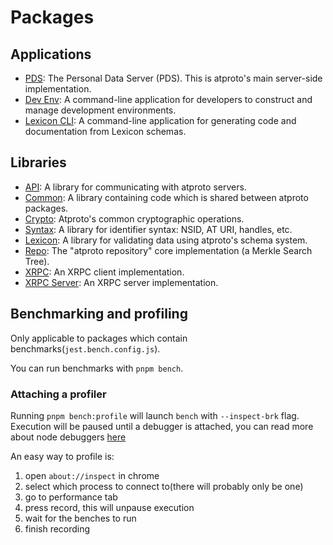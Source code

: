 # Packages

## Applications

- [PDS](./pds): The Personal Data Server (PDS). This is atproto's main server-side implementation.
- [Dev Env](./dev-env): A command-line application for developers to construct and manage development environments.
- [Lexicon CLI](./lex-cli/): A command-line application for generating code and documentation from Lexicon schemas.

## Libraries

- [API](./api): A library for communicating with atproto servers.
- [Common](./common): A library containing code which is shared between atproto packages.
- [Crypto](./crypto): Atproto's common cryptographic operations.
- [Syntax](./syntax): A library for identifier syntax: NSID, AT URI, handles, etc.
- [Lexicon](./lexicon): A library for validating data using atproto's schema system.
- [Repo](./repo): The "atproto repository" core implementation (a Merkle Search Tree).
- [XRPC](./xrpc): An XRPC client implementation.
- [XRPC Server](./xrpc-server): An XRPC server implementation.

## Benchmarking and profiling

Only applicable to packages which contain benchmarks(`jest.bench.config.js`).

You can run benchmarks with `pnpm bench`.

### Attaching a profiler

Running `pnpm bench:profile` will launch `bench` with `--inspect-brk` flag.
Execution will be paused until a debugger is attached, you can read more
about node debuggers [here](https://nodejs.org/en/docs/guides/debugging-getting-started#inspector-clients)

An easy way to profile is:

1. open `about://inspect` in chrome
2. select which process to connect to(there will probably only be one)
3. go to performance tab
4. press record, this will unpause execution
5. wait for the benches to run
6. finish recording
